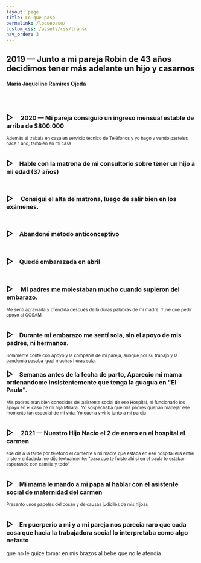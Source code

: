 ```yaml
---
layout: page
title: Lo que pasó
permalink: /loquepaso/
custom_css: /assets/css/transc
nav_order: 3
---
```


<h2>2019 — Junto a mi pareja Robin de 43 años decidimos tener más adelante un hijo y casarnos</h2>
<h4>Maria Jaqueline Ramires Ojeda</h4>
  <br>
 <br>
 
 <p span style="font-size:16px; font-weight: bold;"><span style="font-size:20px">▷</span>&nbsp;&nbsp;&nbsp;&nbsp; 2020 — Mi pareja consiguió un ingreso mensual estable de arriba de $800.000 </p><sup>Además el trabaja en casa en servicio tecnico de Teléfonos y yo hago y vendo pasteles hace 1 año, también en mi casa</sup><br>
  <br>
  <p span style="font-size:16px; font-weight: bold;"><span style="font-size:20px">▷</span>&nbsp;&nbsp;&nbsp;&nbsp;Hable con la matrona de mi consultorio sobre tener un hijo a mi edad (37 años)</p>
 <br>
 <p span style="font-size:16px; font-weight: bold;"><span style="font-size:20px">▷</span>&nbsp;&nbsp;&nbsp;&nbsp; Consigui el alta de matrona, luego de salir bien en los exámenes.</p>
  <br>
  <p span style="font-size:16px; font-weight: bold;"><span style="font-size:20px">▷</span>&nbsp;&nbsp;&nbsp;&nbsp;Abandoné método anticonceptivo</p>
   <br>
  <p span style="font-size:16px; font-weight: bold;"><span style="font-size:20px">▷</span>&nbsp;&nbsp;&nbsp;&nbsp;Quedé embarazada en abril</p>
   <br>
  <p span style="font-size:16px; font-weight: bold;"><span style="font-size:20px">▷</span>&nbsp;&nbsp;&nbsp;&nbsp; Mi padres me molestaban mucho cuando supieron del embarazo.</p><sup>Me senti agraviada y ofendida después de la duras palabras de mi madre. Tuve que pedir apoyo al COSAM</sup><br>
   <br>
  <p span style="font-size:16px; font-weight: bold;"><span style="font-size:20px">▷</span>&nbsp;&nbsp;&nbsp;&nbsp;Durante mi embarazo me sentí sola, sin el apoyo de mis padres, ni hermanos.</p> <sup>Solamente conté con apoyo y la compañia de mi pareja, aunque por su trabajo y la pandemia pasaba igual muchas horas sola.</sup>
   <br>
  <p span style="font-size:16px; font-weight: bold;"><span style="font-size:20px">▷</span>&nbsp;&nbsp;&nbsp;&nbsp;Semanas antes de la fecha de parto, Aparecio mi mama ordenandome insistentemente que tenga la guagua en "El Paula".</p><sup> Mis padres eran bien conocidos del asistente social de ese Hospital, el funcionario los apoyo en el caso de mi hija Millarai. Yo sospechaba que mis padres querian manejar ese momento tan especial de mi vida. Yo queria vivirlo junto a mi pareja</sup><br>
   <br>
  <p span style="font-size:16px; font-weight: bold;"><span style="font-size:20px">▷</span>&nbsp;&nbsp;&nbsp;&nbsp; 2021 — Nuestro Hijo Nacio el 2 de enero en el hospital el carmen</p>
 <sup>ese dia a la tarde por telefono el comente a mi madre que estaba en ese hospital
 ella entre triste y enfadada me dijo textualmente: "para que te fuiste ahi si en el paula te estaban esperando con camilla y todo"</sup><br>
  <br>
  <p span style="font-size:16px; font-weight: bold;"><span style="font-size:20px">▷</span>&nbsp;&nbsp;&nbsp;&nbsp;Mi mama le mando a mi papa al hablar con el asistente social de maternidad del carmen</p> <sup>Presento unos papeles del cosan y de causas judiciles de mis hijoas</sup><br>
  <br>

 <p span style="font-size:16px; font-weight: bold;"><span style="font-size:20px">▷</span>&nbsp;&nbsp;&nbsp;&nbsp;En puerperio a mi y a mi pareja nos parecia raro que cada cosa que hacia la trabajadora social lo interpretaba como algo nefasto</p>
 
 
 
 que no le quize tomar en mis brazos al bebe
 que no le atendia
 
 
